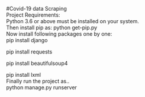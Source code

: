 #Covid-19 data Scraping<br>
Project Requirements:<br>
Python 3.6 or above must be installed on your system.<br>
Then install pip as:  python get-pip.py <br>
Now install following packages one by one:<br>
pip install django<br>

pip install requests<br>

pip install beautifulsoup4<br>

pip install lxml<br>
Finally run the project as..<br>
python manage.py runserver
